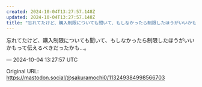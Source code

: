 ```yaml
---
created: 2024-10-04T13:27:57.148Z
updated: 2024-10-04T13:27:57.148Z
title: "忘れてたけど、購入制限についても聞いて、もしなかったら制限したほうがいいかもって伝えるべきだったかも…。[...]"
---
```


<p>忘れてたけど、購入制限についても聞いて、もしなかったら制限したほうがいいかもって伝えるべきだったかも…。</p>

&mdash; 2024-10-04 13:27:57 UTC

Original URL: https://mastodon.social/@sakuramochi0/113249384998566703
